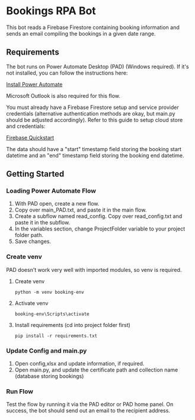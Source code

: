 # Bookings RPA Bot

This bot reads a Firebase Firestore containing booking information and sends an email compiling the bookings in a given date range.

## Requirements

The bot runs on Power Automate Desktop (PAD) (Windows required). If it's not installed, you can follow the instructions here:

[Install Power Automate](https://learn.microsoft.com/en-us/power-automate/desktop-flows/install)

Microsoft Outlook is also required for this flow.

You must already have a Firebase Firestore setup and service provider credentials (alternative authentication methods are okay, but main.py should be adjusted accordingly). Refer to this guide to setup cloud store and credentials:

[Firebase Quickstart]( https://firebase.google.com/docs/firestore/quickstart )

The data should have a "start" timestamp field storing the booking start datetime and an "end" timestamp field storing the booking end datetime.

## Getting Started

### Loading Power Automate Flow

1) With PAD open, create a new flow.
2) Copy over main_PAD.txt, and paste it in the main flow.
3) Create a subflow named read_config. Copy over read_config.txt and paste it in the subflow.
4) In the variables section, change ProjectFolder variable to your project folder path.
5) Save changes.

### Create venv

PAD doesn't work very well with imported modules, so venv is required.

1. Create venv

   `python -m venv booking-env`

2. Activate venv

   `booking-env\Scripts\activate`

3. Install requirements (cd into project folder first)

   `pip install -r requirements.txt`

### Update Config and main.py

1. Open config,xlsx and update information, if required.
2. Open main.py, and update the certificate path and collection name (database storing bookings)

### Run Flow

Test the flow by running it via the PAD editor or PAD home panel. On success, the bot should send out an email to the recipient address.
